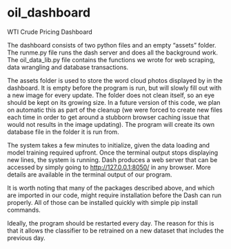 # oil_dashboard
WTI Crude Pricing Dashboard

The dashboard consists of two python files and an empty “assets” folder. The runme.py file runs the dash server and does all the background work. The oil_data_lib.py file contains the functions we wrote for web scraping, data wrangling and database transactions.

The assets folder is used to store the word cloud photos displayed by in the dashboard. It is empty before the program is run, but will slowly fill out with a new image for every update. The folder does not clean itself, so an eye should be kept on its growing size. In a future version of this code, we plan on automatic this as part of the cleanup (we were forced to create new files each time in order to get around a stubborn browser caching issue that would not results in the image updating). The program will create its own database file in the folder it is run from.

The system takes a few minutes to initialize, given the data loading and model training required upfront. Once the terminal output stops displaying new lines, the system is running. Dash produces a web server that can be accessed by simply going to http://127.0.0.1:8050/ in any browser. More details are available in the terminal output of our program.

It is worth noting that many of the packages described above, and which are imported in our code, might require installation before the Dash can run properly. All of those can be installed quickly with simple pip install commands.

Ideally, the program should be restarted every day. The reason for this is that it allows the classifier to be retrained on a new dataset that includes the previous day.
